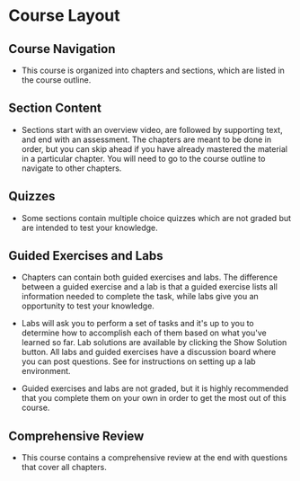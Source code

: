 # Course Layout

## Course Navigation

- This course is organized into chapters and sections, which are listed in the course outline.

## Section Content

- Sections start with an overview video, are followed by supporting text, and end with an assessment. The chapters are meant to be done in order, but you can skip ahead if you have already mastered the material in a particular chapter. You will need to go to the course outline to navigate to other chapters.

## Quizzes

- Some sections contain multiple choice quizzes which are not graded but are intended to test your knowledge.

## Guided Exercises and Labs

- Chapters can contain both guided exercises and labs. The difference between a guided exercise and a lab is that a guided exercise lists all information needed to complete the task, while labs give you an opportunity to test your knowledge.

- Labs will ask you to perform a set of tasks and it's up to you to determine how to accomplish each of them based on what you've learned so far. Lab solutions are available by clicking the Show Solution button. All labs and guided exercises have a discussion board where you can post questions. See <Setting Up the Lab Environment> for instructions on setting up a lab environment.

- Guided exercises and labs are not graded, but it is highly recommended that you complete them on your own in order to get the most out of this course.

## Comprehensive Review

- This course contains a comprehensive review at the end with questions that cover all chapters.
